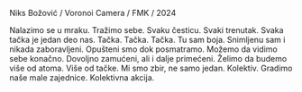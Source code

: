 Niks Božović / Voronoi Camera / FMK / 2024

Nalazimo se u mraku.
Tražimo sebe.
Svaku česticu.
Svaki trenutak.
Svaka tačka je jedan deo nas.
Tačka. Tačka. Tačka.
Tu sam boja.
Snimljenu sam i nikada zaboravljeni.
Opušteni smo dok posmatramo.
Možemo da vidimo sebe konačno.
Dovoljno zamućeni, ali i dalje primećeni.
Želimo da budemo više od atoma.
Više od tačke.
Mi smo zbir, ne samo jedan.
Kolektiv.
Gradimo naše male zajednice.
Kolektivna akcija.
